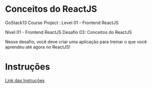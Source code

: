 # Conceitos do ReactJS
GoStack13 Course Project : Level 01 - Frontend ReactJS

Nível 01 - Frontend ReactJS
Desafio 03: Conceitos do ReactJS

Nesse desafio, você deve criar uma aplicação para treinar o que você aprendeu até agora no ReactJS!

# Instruções
[Link das Instruções](https://github.com/Rocketseat/bootcamp-gostack-desafios/tree/master/desafio-conceitos-reactjs)
